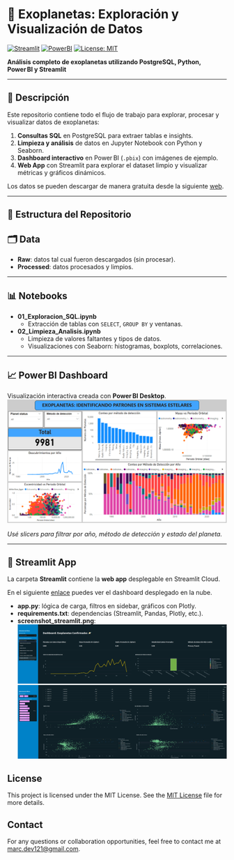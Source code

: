 # 🌌 Exoplanetas: Exploración y Visualización de Datos

[![Streamlit](https://img.shields.io/badge/Streamlit-FF4B4B?style=for-the-badge&logo=Streamlit&logoColor=white)](https://exoplanets.streamlit.app)
[![PowerBI](https://img.shields.io/badge/PowerBI-F2C811?style=for-the-badge&logo=powerbi&logoColor=black)](https://learn.microsoft.com/power-bi/)
[![License: MIT](https://img.shields.io/badge/License-MIT-yellow.svg)](https://opensource.org/licenses/MIT)

**Análisis completo de exoplanetas utilizando PostgreSQL, Python, Power BI y Streamlit**  

---

## 📖 Descripción

Este repositorio contiene todo el flujo de trabajo para explorar, procesar y visualizar datos de exoplanetas:

1. **Consultas SQL** en PostgreSQL para extraer tablas e insights.  
2. **Limpieza y análisis** de datos en Jupyter Notebook con Python y Seaborn.  
3. **Dashboard interactivo** en Power BI (`.pbix`) con imágenes de ejemplo.  
4. **Web App** con Streamlit para explorar el dataset limpio y visualizar métricas y gráficos dinámicos.

Los datos se pueden descargar de manera gratuita desde la siguiente [web](https://exoplanet.eu/home/).

---

## 📁 Estructura del Repositorio

## 🗂 Data

- **Raw**: datos tal cual fueron descargados (sin procesar).  
- **Processed**: datos procesados y limpios.

---

## 📊 Notebooks

- **01_Exploracion_SQL.ipynb**  
  - Extracción de tablas con `SELECT`, `GROUP BY` y ventanas.  
- **02_Limpieza_Analisis.ipynb**  
  - Limpieza de valores faltantes y tipos de datos.  
  - Visualizaciones con Seaborn: histogramas, boxplots, correlaciones.

---

## 📈 Power BI Dashboard

Visualización interactiva creada con **Power BI Desktop**.  
![Vista general del dashboard](Dashboard1_powerbi.png)   

*Usé slicers para filtrar por año, método de detección y estado del planeta.*

---

## 🚀 Streamlit App

La carpeta **Streamlit** contiene la **web app** desplegable en Streamlit Cloud.

En el siguiente [enlace](https://dashboard-exoplanes.streamlit.app/) puedes ver el dashboard desplegado en la nube.
- **app.py**: lógica de carga, filtros en sidebar, gráficos con Plotly.  
- **requirements.txt**: dependencias (Streamlit, Pandas, Plotly, etc.).  
- **screenshot_streamlit.png**:  
  ![App Streamlit](Dashboard1_streamlit.png)
  ![App Streamlit](Dashboard2_streamlit.png)

## License
This project is licensed under the MIT License. See the [MIT License](LICENSE.txt) file for more details.

## Contact

For any questions or collaboration opportunities, feel free to contact me at [marc.dev121@gmail.com](mailto:marc.dev121@gmail.com).
